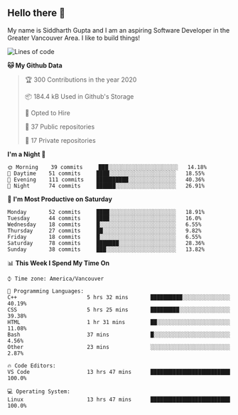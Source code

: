 ## Hello there :wave:

My name is Siddharth Gupta and I am an aspiring Software Developer in the Greater Vancouver Area. I like to build things!

<!-- ![gif](https://github.com/siddg97/siddg97/blob/master/dino.gif) -->

<!--START_SECTION:waka-->
![Lines of code](https://img.shields.io/badge/From%20Hello%20World%20I%27ve%20Written-12.0%20million%20Lines%20of%20code-blue)

**🐱 My Github Data** 

> 🏆 300 Contributions in the year 2020
 > 
> 📦 184.4 kB Used in Github's Storage 
 > 
> 💼 Opted to Hire
 > 
> 📜 37 Public repositories
 > 
> 🔑 17 Private repositories 

**I'm a Night 🦉** 

```text
🌞 Morning    39 commits     ███░░░░░░░░░░░░░░░░░░░░░░   14.18% 
🌆 Daytime    51 commits     ████░░░░░░░░░░░░░░░░░░░░░   18.55% 
🌃 Evening    111 commits    ██████████░░░░░░░░░░░░░░░   40.36% 
🌙 Night      74 commits     ██████░░░░░░░░░░░░░░░░░░░   26.91%

```
📅 **I'm Most Productive on Saturday** 

```text
Monday       52 commits     ████░░░░░░░░░░░░░░░░░░░░░   18.91% 
Tuesday      44 commits     ████░░░░░░░░░░░░░░░░░░░░░   16.0% 
Wednesday    18 commits     █░░░░░░░░░░░░░░░░░░░░░░░░   6.55% 
Thursday     27 commits     ██░░░░░░░░░░░░░░░░░░░░░░░   9.82% 
Friday       18 commits     █░░░░░░░░░░░░░░░░░░░░░░░░   6.55% 
Saturday     78 commits     ███████░░░░░░░░░░░░░░░░░░   28.36% 
Sunday       38 commits     ███░░░░░░░░░░░░░░░░░░░░░░   13.82%

```


📊 **This Week I Spend My Time On** 

```text
⌚︎ Time zone: America/Vancouver

💬 Programming Languages: 
C++                      5 hrs 32 mins       ██████████░░░░░░░░░░░░░░░   40.19% 
CSS                      5 hrs 25 mins       █████████░░░░░░░░░░░░░░░░   39.38% 
HTML                     1 hr 31 mins        ██░░░░░░░░░░░░░░░░░░░░░░░   11.08% 
Bash                     37 mins             █░░░░░░░░░░░░░░░░░░░░░░░░   4.56% 
Other                    23 mins             ░░░░░░░░░░░░░░░░░░░░░░░░░   2.87%

🔥 Code Editors: 
VS Code                  13 hrs 47 mins      █████████████████████████   100.0%

💻 Operating System: 
Linux                    13 hrs 47 mins      █████████████████████████   100.0%

```


<!--END_SECTION:waka-->



